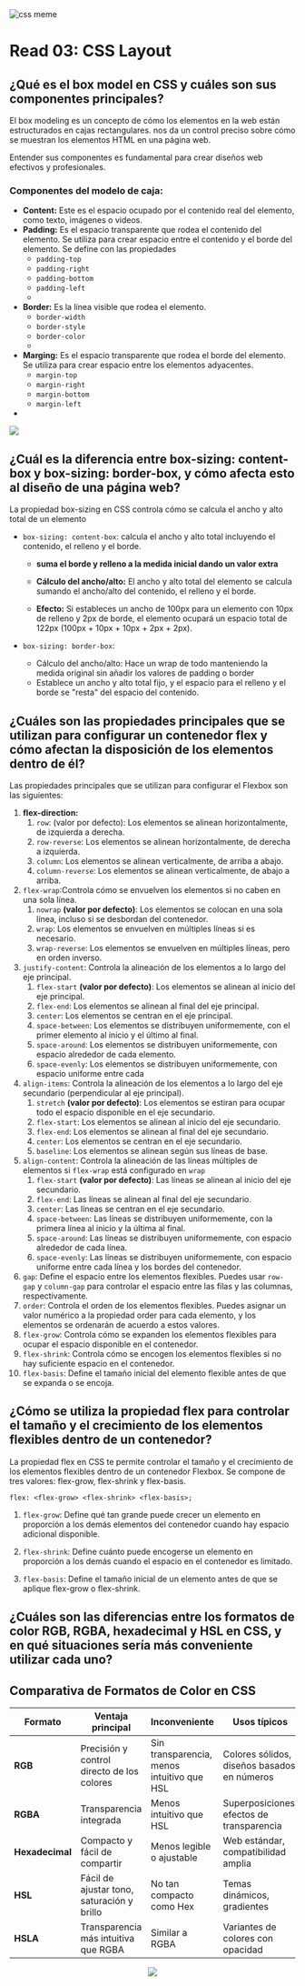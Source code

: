 

<img src="https://cdn.ambientimpact.com/public/media/images/Rachel_Andrew_CSS_is_Awesome_meme_header.png" alt="css meme">

# Read 03: CSS Layout


## ¿Qué es el box model en CSS y cuáles son sus componentes principales?

El box modeling es un concepto de cómo los elementos en la web están estructurados en cajas rectangulares. 
 nos da un control preciso sobre cómo se muestran los elementos HTML en una página web.

Entender sus componentes es fundamental para crear diseños web efectivos y profesionales.

### Componentes del modelo de caja:
-   **Content:** Este es el espacio ocupado por el contenido real del elemento, como texto, imágenes o videos.
-   **Padding:** Es el espacio transparente que rodea el contenido del elemento. 
Se utiliza para crear espacio entre el contenido y el borde del elemento. Se define con las propiedades
    -   `padding-top`
    -   `padding-right`
    -   `padding-bottom`
    -   `padding-left`
    -   
-   **Border:** Es la línea visible que rodea el elemento. 
    -   `border-width`
    -   `border-style`
    -   `border-color`
    -   
-   **Marging:** Es el espacio transparente que rodea el borde del elemento. Se utiliza para crear espacio entre los elementos adyacentes.
    -   `margin-top`
    -   `margin-right`
    -   `margin-bottom`
    -   `margin-left`
-   
<img src="https://developer.mozilla.org/es/docs/Learn/CSS/Building_blocks/The_box_model/box-model.png">


## ¿Cuál es la diferencia entre box-sizing: content-box y box-sizing: border-box, y cómo afecta esto al diseño de una página web?

La propiedad box-sizing en CSS controla cómo se calcula el ancho y alto total de un elemento

-   `box-sizing: content-box`:  calcula el ancho y alto total incluyendo el contenido, el relleno y el borde. 
    -   **suma el borde y relleno a la medida inicial dando un valor extra**
    -   **Cálculo del ancho/alto:** El ancho y alto total del elemento se calcula sumando el ancho/alto del contenido, el relleno y el borde.

    -   **Efecto:** Si estableces un ancho de 100px para un elemento con 10px de relleno y 2px de borde, el elemento ocupará un espacio total de 122px (100px + 10px + 10px + 2px + 2px).
    
- `box-sizing: border-box`:
  - Cálculo del ancho/alto: Hace un wrap de todo manteniendo la medida original sin añadir los valores de padding o border
  - Establece un ancho y alto total fijo, y el espacio para el relleno y el borde se "resta" del espacio del contenido.


## ¿Cuáles son las propiedades principales que se utilizan para configurar un contenedor flex y cómo afectan la disposición de los elementos dentro de él?

Las propiedades principales que se utilizan para configurar el Flexbox son las siguientes:

1. **flex-direction:**
   1. `row`: (valor por defecto): Los elementos se alinean horizontalmente, de izquierda a derecha.
   2. `row-reverse`: Los elementos se alinean horizontalmente, de derecha a izquierda.
   3. `column`: Los elementos se alinean verticalmente, de arriba a abajo.
   4. `column-reverse`: Los elementos se alinean verticalmente, de abajo a arriba.
2. `flex-wrap`:Controla cómo se envuelven los elementos si no caben en una sola línea.
   1. `nowrap` **(valor por defecto)**: Los elementos se colocan en una sola línea, incluso si se desbordan del contenedor.
   2. `wrap`: Los elementos se envuelven en múltiples líneas si es necesario.
   3. `wrap-reverse`: Los elementos se envuelven en múltiples líneas, pero en orden inverso.
3. `justify-content`: Controla la alineación de los elementos a lo largo del eje principal.
   1. `flex-start` **(valor por defecto)**: Los elementos se alinean al inicio del eje principal.
   2. `flex-end`: Los elementos se alinean al final del eje principal.
   3. `center`: Los elementos se centran en el eje principal.
   4. `space-between`: Los elementos se distribuyen uniformemente, con el primer elemento al inicio y el último al final.
   5. `space-around`: Los elementos se distribuyen uniformemente, con espacio alrededor de cada elemento.
   6. `space-evenly`: Los elementos se distribuyen uniformemente, con espacio uniforme entre cada
4. `align-items`: Controla la alineación de los elementos a lo largo del eje secundario (perpendicular al eje principal).
   1. `stretch` **(valor por defecto)**: Los elementos se estiran para ocupar todo el espacio disponible en el eje secundario.
   2. `flex-start`: Los elementos se alinean al inicio del eje secundario.
   3. `flex-end`: Los elementos se alinean al final del eje secundario.
   4. `center`: Los elementos se centran en el eje secundario.
   5. `baseline`: Los elementos se alinean según sus líneas de base.
5. `align-content`: Controla la alineación de las líneas múltiples de elementos si `flex-wrap` está configurado en `wrap`
   1. `flex-start` **(valor por defecto)**: Las líneas se alinean al inicio del eje secundario.
   2. `flex-end`: Las líneas se alinean al final del eje secundario.
   3. `center`: Las líneas se centran en el eje secundario.
   4. `space-between`: Las líneas se distribuyen uniformemente, con la primera línea al inicio y la última al final.
   5. `space-around`: Las líneas se distribuyen uniformemente, con espacio alrededor de cada línea.
   6. `space-evenly`: Las líneas se distribuyen uniformemente, con espacio uniforme entre cada línea y los bordes del contenedor.
6. `gap`: Define el espacio entre los elementos flexibles. Puedes usar `row-gap` y `column-gap` para controlar el espacio entre las filas y las columnas, respectivamente.
7. `order`: Controla el orden de los elementos flexibles. Puedes asignar un valor numérico a la propiedad order para cada elemento, y los elementos se ordenarán de acuerdo a estos valores.
8. `flex-grow`: Controla cómo se expanden los elementos flexibles para ocupar el espacio disponible en el contenedor.
9. `flex-shrink`: Controla cómo se encogen los elementos flexibles si no hay suficiente espacio en el contenedor.
10. `flex-basis`: Define el tamaño inicial del elemento flexible antes de que se expanda o se encoja.

## ¿Cómo se utiliza la propiedad flex para controlar el tamaño y el crecimiento de los elementos flexibles dentro de un contenedor?

La propiedad flex en CSS te permite controlar el tamaño y el crecimiento de los elementos flexibles dentro de un contenedor Flexbox. Se compone de tres valores: flex-grow, flex-shrink y flex-basis.
```
flex: <flex-grow> <flex-shrink> <flex-basis>;
```

1. `flex-grow`: Define qué tan grande puede crecer un elemento en proporción a los demás elementos del contenedor cuando hay espacio adicional disponible.

2. `flex-shrink`: Define cuánto puede encogerse un elemento en proporción a los demás cuando el espacio en el contenedor es limitado.

3. `flex-basis`: Define el tamaño inicial de un elemento antes de que se aplique flex-grow o flex-shrink.

## ¿Cuáles son las diferencias entre los formatos de color RGB, RGBA, hexadecimal y HSL en CSS, y en qué situaciones sería más conveniente utilizar cada uno?

## Comparativa de Formatos de Color en CSS

| **Formato**   | **Ventaja principal**                                    | **Inconveniente**                                  | **Usos típicos**                            |
|---------------|----------------------------------------------------------|---------------------------------------------------|---------------------------------------------|
| **RGB**       | Precisión y control directo de los colores               | Sin transparencia, menos intuitivo que HSL       | Colores sólidos, diseños basados en números |
| **RGBA**      | Transparencia integrada                                  | Menos intuitivo que HSL                          | Superposiciones, efectos de transparencia   |
| **Hexadecimal** | Compacto y fácil de compartir                          | Menos legible o ajustable                        | Web estándar, compatibilidad amplia         |
| **HSL**       | Fácil de ajustar tono, saturación y brillo               | No tan compacto como Hex                         | Temas dinámicos, gradientes                 |
| **HSLA**      | Transparencia más intuitiva que RGBA                     | Similar a RGBA                                   | Variantes de colores con opacidad           |



<p align="center">
<img src="https://raw.githubusercontent.com/catppuccin/catppuccin/main/assets/footers/gray0_ctp_on_line.svg?sanitize=true" />
</p>
